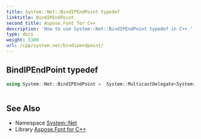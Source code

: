 ```yaml
---
title: System::Net::BindIPEndPoint typedef
linktitle: BindIPEndPoint
second_title: Aspose.Font for C++
description: 'How to use System::Net::BindIPEndPoint typedef in C++.'
type: docs
weight: 5100
url: /cpp/system.net/bindipendpoint/
---
```

## BindIPEndPoint typedef




```cpp
using System::Net::BindIPEndPoint =  System::MulticastDelegate<System::SharedPtr<IPEndPoint>(System::SharedPtr<ServicePoint>,
                                                                               System::SharedPtr<IPEndPoint>, int32_t)>
```

## See Also

* Namespace [System::Net](../)
* Library [Aspose.Font for C++](../../)
